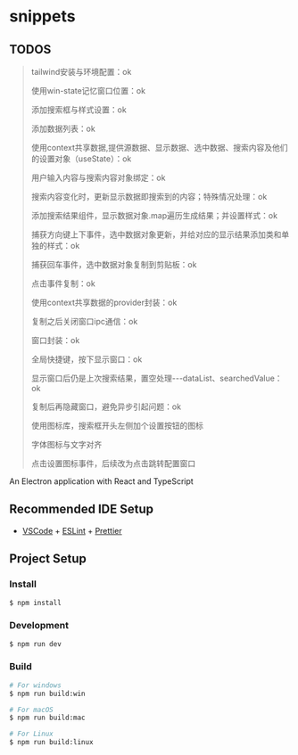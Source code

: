 # snippets

## TODOS
> tailwind安装与环境配置：ok
>
> 使用win-state记忆窗口位置：ok
>
> 添加搜索框与样式设置：ok
>
> 添加数据列表：ok
>
> 使用context共享数据,提供源数据、显示数据、选中数据、搜索内容及他们的设置对象（useState）：ok
>
> 用户输入内容与搜索内容对象绑定：ok
>
> 搜索内容变化时，更新显示数据即搜索到的内容；特殊情况处理：ok
>
> 添加搜索结果组件，显示数据对象.map遍历生成结果；并设置样式：ok
>
> 捕获方向键上下事件，选中数据对象更新，并给对应的显示结果添加类和单独的样式：ok
>
> 捕获回车事件，选中数据对象复制到剪贴板：ok
>
> 点击事件复制：ok
>
> 使用context共享数据的provider封装：ok
>
> 复制之后关闭窗口ipc通信：ok
>
>窗口封装：ok
>
>全局快捷键，按下显示窗口：ok
>
> 显示窗口后仍是上次搜索结果，置空处理---dataList、searchedValue：ok
>
> 复制后再隐藏窗口，避免异步引起问题：ok
>
> 使用图标库，搜索框开头左侧加个设置按钮的图标
>
> 字体图标与文字对齐
>
> 点击设置图标事件，后续改为点击跳转配置窗口
>
>

An Electron application with React and TypeScript

## Recommended IDE Setup

- [VSCode](https://code.visualstudio.com/) + [ESLint](https://marketplace.visualstudio.com/items?itemName=dbaeumer.vscode-eslint) + [Prettier](https://marketplace.visualstudio.com/items?itemName=esbenp.prettier-vscode)

## Project Setup

### Install

```bash
$ npm install
```

### Development

```bash
$ npm run dev
```

### Build

```bash
# For windows
$ npm run build:win

# For macOS
$ npm run build:mac

# For Linux
$ npm run build:linux
```
